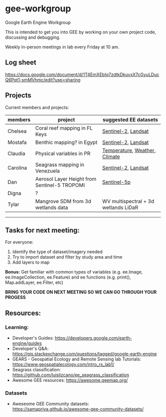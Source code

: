 # gee-workgroup
Google Earth Engine Workgroup

This is intended to get you into GEE by working on your own project code, discussing and debugging.

Weekly in-person meetings in lab every Friday at 10 am. 

## Log sheet
https://docs.google.com/document/d/1T4EmXEbIq7zdtkDkuvxX7cGyuLDucQ6Pqt1-smMVhmc/edit?usp=sharing

## Projects
Current members and projects:

| members   | project                                       | suggested EE datasets |
| --------- | --------------------------------------------- | ------------------ |
| Chelsea   | Coral reef mapping in FL Keys                 | [Sentinel-2](https://developers.google.com/earth-engine/datasets/catalog/sentinel-2), [Landsat](https://developers.google.com/earth-engine/datasets/catalog/landsat)
| Mostafa   | Benthic mapping? in Egypt                     | [Sentinel-2](https://developers.google.com/earth-engine/datasets/catalog/sentinel-2), [Landsat](https://developers.google.com/earth-engine/datasets/catalog/landsat)
| Claudia   | Physical variables in PR                      | [Temperature](https://developers.google.com/earth-engine/datasets/tags/temperature), [Weather](https://developers.google.com/earth-engine/datasets/tags/weather), [Climate](https://developers.google.com/earth-engine/datasets/tags/climate)
| Carolina  | Seagrass mapping in Venezuela                 | [Sentinel-2](https://developers.google.com/earth-engine/datasets/catalog/sentinel-2), [Landsat](https://developers.google.com/earth-engine/datasets/catalog/landsat)
| Dan       | Aerosol Layer Height from Sentinel-5 TROPOMI  | [Sentinel-5p](https://developers.google.com/earth-engine/datasets/catalog/sentinel-5p)
| Digna     | ?                                             | 
| Tylar     | Mangrove SDM from 3d wetlands data      | WV multispectral + 3d wetlands LiDaR
----------------------------------------------------------------------

## Tasks for next meeting:
For everyone:
1. Identify the type of dataset/imagery needed
2. Try to import dataset and filter by study area and time
3. Add layers to map

<b>Bonus:</b> Get familiar with common types of variables (e.g. ee.Image, ee.ImageCollection, ee.Feature) and ee functions (e.g. print(), Map.addLayer, ee.Filter, etc)

<b>BRING YOUR CODE ON NEXT MEETING SO WE CAN GO THROUGH YOUR PROGESS</b>

## Resources:
### Learning:
* Developer's Guides: https://developers.google.com/earth-engine/guides
* Developer's Q&A: https://gis.stackexchange.com/questions/tagged/google-earth-engine
* GEARS - Geospatial Ecology and Remote Sensing lab Tutorials: https://www.geospatialecology.com/intro_rs_lab1/
* Seagrass classification: https://github.com/luislizcano/ee_seagrass_classification
* Awesome GEE resources: https://awesome.geemap.org/
### Datasets
* Aweseome GEE Community datasets: https://samapriya.github.io/awesome-gee-community-datasets/
